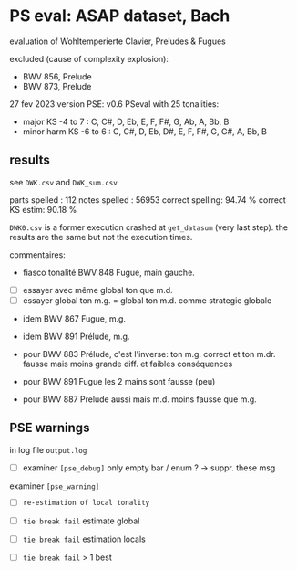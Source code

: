 # PS eval: ASAP dataset, Bach
evaluation of Wohltemperierte Clavier, Preludes & Fugues

excluded (cause of complexity explosion):
- BWV 856, Prelude
- BWV 873, Prelude

27 fev 2023
version PSE: v0.6
PSeval with 25 tonalities: 
- major KS -4 to 7 : C, C#, D, Eb, E, F, F#, G, Ab, A, Bb, B
- minor harm KS -6 to 6 : C, C#, D, Eb, D#, E, F, F#, G, G#, A, Bb, B


## results
see `DWK.csv`
and `DWK_sum.csv`

parts spelled   : 112
notes spelled   : 56953
correct spelling: 94.74 %
correct KS estim: 90.18 %

`DWK0.csv` is a former execution crashed at `get_datasum` (very last step).
the results are the same but not the execution times.

commentaires:

- fiasco tonalité BWV 848 Fugue, main gauche.
- [ ] essayer avec même global ton que m.d.
- [ ] essayer global ton m.g. = global ton m.d. comme strategie globale

- idem BWV 867 Fugue, m.g.

- idem BWV 891 Prélude, m.g.

- pour BWV 883 Prélude, c'est l'inverse: ton m.g. correct et ton m.dr. fausse
  mais moins grande diff. et faibles conséquences

- pour BWV 891 Fugue les 2 mains sont fausse (peu)

- pour BWV 887 Prelude aussi mais m.d. moins fausse que m.g.


## PSE warnings
in log file `output.log`

- [ ] examiner `[pse_debug]`
  only empty bar / enum ? -> suppr. these msg

examiner `[pse_warning]`
- [ ] `re-estimation of local tonality`
- [ ] `tie break fail` estimate global
- [ ] `tie break fail` estimation locals
- [ ] `tie break fail` > 1 best

